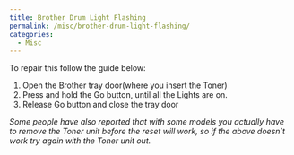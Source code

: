```yaml
---
title: Brother Drum Light Flashing
permalink: /misc/brother-drum-light-flashing/
categories:
  - Misc
---
```

To repair this follow the guide below:

  1. Open the Brother tray door(where you insert the Toner)
  2. Press and hold the Go button, until all the Lights are on.
  3. Release Go button and close the tray door

_Some people have also reported that with some models you actually have to remove the Toner unit before the reset will work, so if the above doesn&#8217;t work try again with the Toner unit out._
